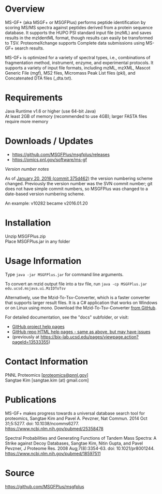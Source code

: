 Overview
======

MS-GF+ (aka MSGF+ or MSGFPlus) performs peptide identification by scoring
MS/MS spectra against peptides derived from a protein sequence database.
It supports the HUPO PSI standard input file (mzML) and saves results in
the mzIdentML format, though results can easily be transformed to TSV.
ProteomeXchange supports Complete data submissions using MS-GF+ search results.

MS-GF+ is optimized for a variety of spectral types, i.e., combinations
of fragmentation method, instrument, enzyme, and experimental protocols.
It supports a variety of input file formats, including mzML, mzXML,
Mascot Generic File (mgf), MS2 files, Micromass Peak List files (pkl),
and Concatenated DTA files (_dta.txt).

Requirements
======

Java Runtime v1.6 or higher (use 64-bit Java)\
At least 2GB of memory (recommended to use 4GB); larger FASTA files require more memory

Downloads / Updates
======

* https://github.com/MSGFPlus/msgfplus/releases
* https://omics.pnl.gov/software/ms-gf

*Version number notes*

As of [January 20, 2016 (commit 375d462)](https://github.com/MSGFPlus/msgfplus/commit/375d462e30cbe460b699091a7d6ba52bc192aba1) the version numbering scheme changed.
Previously the version number was the SVN commit number; git does not have simple commit numbers, so MSGFPlus was changed to a date-based version numbering scheme.

An example: v10282 became v2016.01.20

Installation
======

Unzip MSGFPlus.zip\
Place MSGFPlus.jar in any folder

Usage Information
======

Type `java -jar MSGFPlus.jar` for command line arguments.

To convert an mzid output file into a tsv file, run `java -cp MSGFPlus.jar edu.ucsd.msjava.ui.MzIDToTsv`

Alternatively, use the Mzid-To-Tsv-Converter, which is a faster converter that supports larger result files.
It is a C# application that works on Windows or on Linux using mono.
Download the Mzid-To-Tsv-Converter <a href="https://github.com/PNNL-Comp-Mass-Spec/Mzid-To-Tsv-Converter/releases">from GitHub</a>.

For detailed documentation, see the "docs" subfolder, or visit:
* [GitHub project help pages](https://msgfplus.github.io/msgfplus/)
* [GitHub repo HTML help pages - same as above, but may have issues](https://htmlpreview.github.io/?https://github.com/MSGFPlus/msgfplus/blob/master/docs/index.html)
* (previously at https://bix-lab.ucsd.edu/pages/viewpage.action?pageId=13533355)

Contact Information
======

PNNL Proteomics [proteomics@pnnl.gov]\
Sangtae Kim [sangtae.kim (at) gmail.com]

Publications
======

MS-GF+ makes progress towards a universal database search tool for proteomics, Sangtae Kim and Pavel A. Pevzner,
Nat Commun. 2014 Oct 31;5:5277. doi: 10.1038/ncomms6277.\
https://www.ncbi.nlm.nih.gov/pubmed/25358478

Spectral Probabilities and Generating Functions of Tandem Mass Spectra: A Strike against Decoy Databases, Sangtae Kim, Nitin Gupta, and Pavel Pevzner,
J Proteome Res. 2008 Aug;7(8):3354-63. doi: 10.1021/pr8001244.\
https://www.ncbi.nlm.nih.gov/pubmed/18597511

Source
======

https://github.com/MSGFPlus/msgfplus
